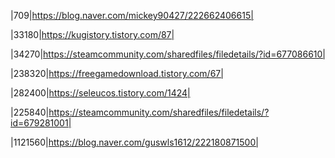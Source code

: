 |709|https://blog.naver.com/mickey90427/222662406615|<p>
|33180|https://kugistory.tistory.com/87|<p>
|34270|https://steamcommunity.com/sharedfiles/filedetails/?id=677086610|<p>
|238320|https://freegamedownload.tistory.com/67|<p>
|282400|https://seleucos.tistory.com/1424|<p>
|225840|https://steamcommunity.com/sharedfiles/filedetails/?id=679281001|<p>
|1121560|https://blog.naver.com/guswls1612/222180871500|<p>
